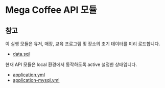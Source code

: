 # Mega Coffee API 모듈

## 참고

이 실행 모듈은 유저, 매장, 교육 프로그램 및 장소의 초기 데이터를 미리 로드합니다.

- [data.sql](..%2Fmega-coffee-infra%2Fdatabase%2Fmysql%2Fsrc%2Fmain%2Fresources%2Fdata.sql)

현재 API 모듈은 local 환경에서 동작하도록 active 설정한 상태입니다.

- [application.yml](src%2Fmain%2Fresources%2Fapplication.yml)
- [application-mysql.yml](..%2Fmega-coffee-infra%2Fdatabase%2Fmysql%2Fsrc%2Fmain%2Fresources%2Fapplication-mysql.yml)
